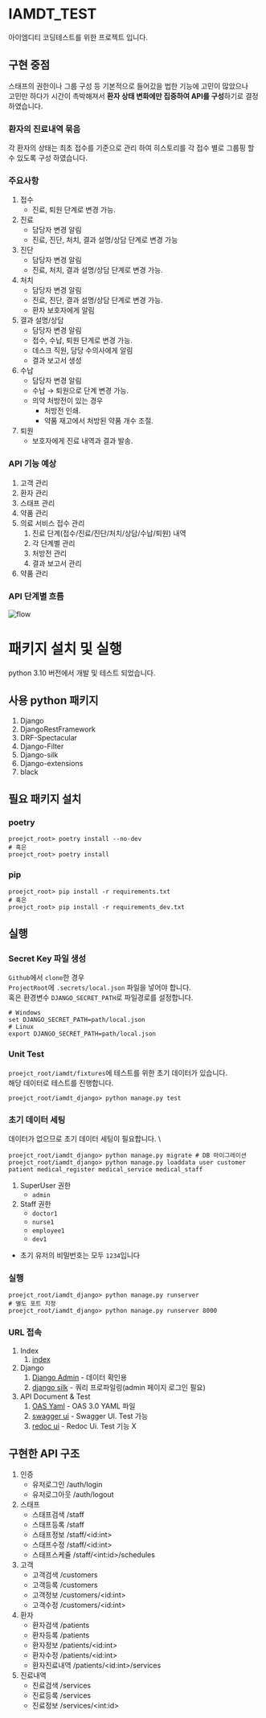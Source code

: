 # IAMDT_TEST
아이엠디티 코딩테스트를 위한 프로젝트 입니다.

## 구현 중점
스태프의 권한이나 그룹 구성 등 기본적으로 들어갔을 법한 기능에 고민이 많았으나 \
고민만 하다가 시간이 촉박해져서 **환자 상태 변화에만 집중하여 API를 구성**하기로 결정 하였습니다.

### 환자의 진료내역 묶음
각 환자의 상태는 최초 접수를 기준으로 관리 하여 히스토리를 각 접수 별로 그룹핑 할 수 있도록 구성 하였습니다.

### 주요사항
1. 접수
    * 진료, 퇴원 단계로 변경 가능.
2. 진료
    * 담당자 변경 알림
    * 진료, 진단, 처치, 결과 설명/상담 단계로 변경 가능
3. 진단
    * 담당자 변경 알림
    * 진료, 처치, 결과 설명/상담 단계로 변경 가능.
4. 처치
    * 담당자 변경 알림
    * 진료, 진단, 결과 설명/상담 단계로 변경 가능.
    * 환자 보호자에게 알림
5. 결과 설명/상담
    * 담당자 변경 알림
    * 접수, 수납, 퇴원 단계로 변경 가능.
    * 데스크 직원, 담당 수의사에게 알림
    * 결과 보고서 생성
6. 수납
    * 담당자 변경 알림
    * 수납 → 퇴원으로 단계 변경 가능.
    * 의약 처방전이 있는 경우
        - 처방전 인쇄.
        - 약품 재고에서 처방된 약품 개수 조절.
7. 퇴원
    * 보호자에게 진료 내역과 결과 발송.

### API 기능 예상
1. 고객 관리
2. 환자 관리
3. 스태프 관리
4. 약품 관리
5. 의료 서비스 접수 관리
   1. 진료 단계(접수/진료/진단/처치/상담/수납/퇴원) 내역
   2. 각 단계별 관리
   3. 처방전 관리
   4. 결과 보고서 관리
6. 약품 관리

### API 단계별 흐름
![flow](flow.png)


# 패키지 설치 및 실행
python 3.10 버전에서 개발 및 테스트 되었습니다.

## 사용 python 패키지
1. Django
2. DjangoRestFramework
3. DRF-Spectacular
4. Django-Filter
5. Django-silk
6. Django-extensions
7. black

## 필요 패키지 설치
### poetry
```shell
proejct_root> poetry install --no-dev
# 혹은
proejct_root> poetry install
```

### pip
```shell
proejct_root> pip install -r requirements.txt
# 혹은
proejct_root> pip install -r requirements_dev.txt
```

## 실행

### Secret Key 파일 생성
`Github`에서 `clone`한 경우 \
`ProjectRoot`에 `.secrets/local.json` 파일을 넣어야 합니다. \
혹은 환경변수 `DJANGO_SECRET_PATH`로 파일경로를 설정합니다.
```shell
# Windows
set DJANGO_SECRET_PATH=path/local.json
# Linux
export DJANGO_SECRET_PATH=path/local.json
```

### Unit Test
`proejct_root/iamdt/fixtures`에 테스트를 위한 초기 데이터가 있습니다. \
해당 데이터로 테스트를 진행합니다.
```shell
proejct_root/iamdt_django> python manage.py test
```

### 초기 데이터 세팅 
데이터가 없으므로 초기 데이터 세팅이 필요합니다. \
```shell
proejct_root/iamdt_django> python manage.py migrate # DB 마이그레이션
proejct_root/iamdt_django> python manage.py loaddata user customer patient medical_register medical_service medical_staff
```
1. SuperUser 권한
   - `admin`
2. Staff 권한
   - `doctor1`
   - `nurse1`
   - `employee1`
   - `dev1`
* 초기 유저의 비밀번호는 모두 `1234`입니다
### 실행 
```shell
proejct_root/iamdt_django> python manage.py runserver
# 별도 포트 지정
proejct_root/iamdt_django> python manage.py runserver 8000
```

### URL 접속

1. Index
   1. [index](http://localhost:8000/)
2. Django
   1. [Django Admin](http://localhost:8000/admin/) - 데이터 확인용
   2. [django silk](http://localhost:8000/silk/) - 쿼리 프로파일링(admin 페이지 로그인 필요)
3. API Document & Test
   1. [OAS Yaml](http://localhost:8000/api/doc/scheme) - OAS 3.0 YAML 파일
   2. [swagger ui](http://localhost:8000/api/doc/swagger) - Swagger UI. Test 가능
   3. [redoc ui](http://localhost:8000/api/doc/redoc) - Redoc Ui. Test 기능 X

## 구현한 API 구조

1. 인증
   * 유저로그인 /auth/login
   * 유저로그아웃 /auth/logout
2. 스태프 
   * 스태프검색  /staff
   * 스태프등록  /staff
   * 스태프정보  /staff/\<id:int>
   * 스태프수정  /staff/\<id:int>
   * 스태프스케쥴  /staff/\<int:id>/schedules
3. 고객
   * 고객검색  /customers
   * 고객등록  /customers
   * 고객정보  /customers/\<id:int>
   * 고객수정  /customers/\<id:int>
4. 환자
   * 환자검색  /patients
   * 환자등록  /patients
   * 환자정보  /patients/\<id:int>
   * 환자수정  /patients/\<id:int>
   * 환자진료내역  /patients/\<id:int>/services
5. 진료내역
   * 진료검색  /services
   * 진료등록  /services
   * 진료정보  /services/\<int:id>
